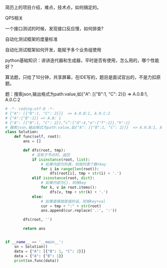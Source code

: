 简历上的项目介绍，难点，技术点，如何搞定的。

QPS相关

一个接口测试的时候，发现接口反应慢，如何排查?

自动化测试框架的度量标准

自动化测试框架如何开发，能赋予多个业务组使用

python基础知识：讲讲迭代器和生成器，平时是否有使用，怎么用的，哪个性能好？





算法题，只给了10分钟，共享屏幕，在IDE写的，题目是面试官出的，不是力扣原题。

题：搜索json,输出格式为path:value,如{"A": [{"B":1, "C": 2}]}  => A.0.B:1, A.0.C:2

```python
# -*- coding:utf-8 -*-
# {"A": [{"B":1, "C": 2}]}  => A.0.B:1, A.0.C:2
# {"A":{"B":1}} => A.B: 1
# {"A": [{"B":1, "C": 2}],“c”:{"d":4,"e":{"f":1}},"h":1}
# 搜索json,输出格式为path:value,如{"A": [{"B":1, "C": 2}]}  => A.0.B:1, A.0.C:2
class Solution:
    def func(self, root):
        ans = []

        def dfs(root, tmp):
            # 没有子节点时，返回
            if isinstance(root, list):
                # 如果内部为列表，则按列表个数+key
                for i in range(len(root)):
                    dfs(root[i], tmp + str(i) + '.')
            elif isinstance(root, dict):
                # 如果内部为{}，则按key
                for k, v in root.items():
                    dfs(v, tmp + str(k) + '.')
            else:
                # 如果直接就是值的话，则按key+val
                cur = tmp + ":" + str(root)
                ans.append(cur.replace('.:', ':'))

        dfs(root, '')

        return ans


if __name__ == '__main__':
    sn = Solution()
    data = {"A": [{"B": 1, "C": 2}]}
    data = {"A": {"B": 1}}
    print(sn.func(data))

```

